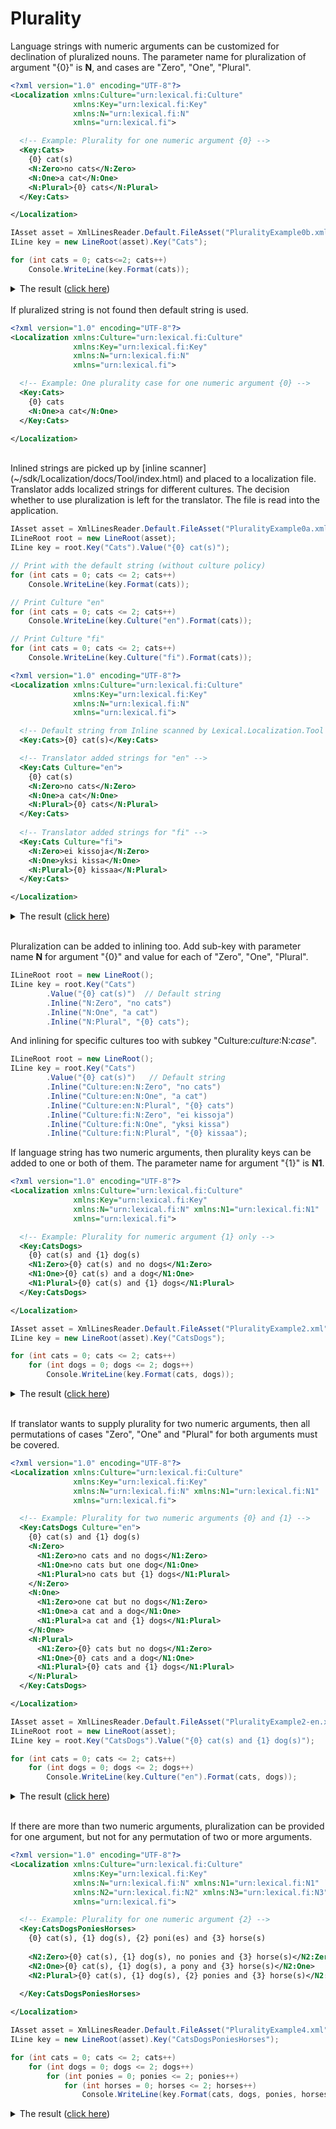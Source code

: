 # Plurality
Language strings with numeric arguments can be customized for declination of pluralized nouns.
The parameter name for pluralization of argument "{0}" is **N**, and cases are "Zero", "One", "Plural".

```xml
<?xml version="1.0" encoding="UTF-8"?>
<Localization xmlns:Culture="urn:lexical.fi:Culture"
              xmlns:Key="urn:lexical.fi:Key"
              xmlns:N="urn:lexical.fi:N"
              xmlns="urn:lexical.fi">

  <!-- Example: Plurality for one numeric argument {0} -->
  <Key:Cats>
    {0} cat(s)
    <N:Zero>no cats</N:Zero>
    <N:One>a cat</N:One>
    <N:Plural>{0} cats</N:Plural>
  </Key:Cats>

</Localization>

```


```csharp
IAsset asset = XmlLinesReader.Default.FileAsset("PluralityExample0b.xml");
ILine key = new LineRoot(asset).Key("Cats");

for (int cats = 0; cats<=2; cats++)
    Console.WriteLine(key.Format(cats));
```
<details>
  <summary>The result (<u>click here</u>)</summary>
<pre>
no cats
a cat
2 cats
</pre>
</details>

<br/>
If pluralized string is not found then default string is used.

```xml
<?xml version="1.0" encoding="UTF-8"?>
<Localization xmlns:Culture="urn:lexical.fi:Culture"
              xmlns:Key="urn:lexical.fi:Key"
              xmlns:N="urn:lexical.fi:N"
              xmlns="urn:lexical.fi">

  <!-- Example: One plurality case for one numeric argument {0} -->
  <Key:Cats>
    {0} cats
    <N:One>a cat</N:One>
  </Key:Cats>

</Localization>

```

<br/>
Inlined strings are picked up by [inline scanner](~/sdk/Localization/docs/Tool/index.html) and placed to a localization file.
Translator adds localized strings for different cultures.
The decision whether to use pluralization is left for the translator. The file is read into the application. 

```csharp
IAsset asset = XmlLinesReader.Default.FileAsset("PluralityExample0a.xml");
ILineRoot root = new LineRoot(asset);
ILine key = root.Key("Cats").Value("{0} cat(s)");

// Print with the default string (without culture policy)
for (int cats = 0; cats <= 2; cats++)
    Console.WriteLine(key.Format(cats));

// Print Culture "en"
for (int cats = 0; cats <= 2; cats++)
    Console.WriteLine(key.Culture("en").Format(cats));

// Print Culture "fi"
for (int cats = 0; cats <= 2; cats++)
    Console.WriteLine(key.Culture("fi").Format(cats));
```

```xml
<?xml version="1.0" encoding="UTF-8"?>
<Localization xmlns:Culture="urn:lexical.fi:Culture"
              xmlns:Key="urn:lexical.fi:Key"
              xmlns:N="urn:lexical.fi:N"
              xmlns="urn:lexical.fi">

  <!-- Default string from Inline scanned by Lexical.Localization.Tool -->
  <Key:Cats>{0} cat(s)</Key:Cats>

  <!-- Translator added strings for "en" -->
  <Key:Cats Culture="en">
    {0} cat(s)
    <N:Zero>no cats</N:Zero>
    <N:One>a cat</N:One>
    <N:Plural>{0} cats</N:Plural>
  </Key:Cats>
  
  <!-- Translator added strings for "fi" -->
  <Key:Cats Culture="fi">
    <N:Zero>ei kissoja</N:Zero>
    <N:One>yksi kissa</N:One>
    <N:Plural>{0} kissaa</N:Plural>
  </Key:Cats>

</Localization>

```
<details>
  <summary>The result (<u>click here</u>)</summary>
<pre>
0 cat(s)
1 cat(s)
2 cat(s)
no cats
a cat
2 cats
ei kissoja
yksi kissa
2 kissaa
</pre>
</details>
<br/>

Pluralization can be added to inlining too. Add sub-key with parameter name **N** for argument "{0}" and value for each of "Zero", "One", "Plural".

```csharp
ILineRoot root = new LineRoot();
ILine key = root.Key("Cats")
        .Value("{0} cat(s)")  // Default string
        .Inline("N:Zero", "no cats")
        .Inline("N:One", "a cat")
        .Inline("N:Plural", "{0} cats");
```

And inlining for specific cultures too with subkey "Culture:*culture*:N:*case*".

```csharp
ILineRoot root = new LineRoot();
ILine key = root.Key("Cats")
        .Value("{0} cat(s)")   // Default string
        .Inline("Culture:en:N:Zero", "no cats")
        .Inline("Culture:en:N:One", "a cat")
        .Inline("Culture:en:N:Plural", "{0} cats")
        .Inline("Culture:fi:N:Zero", "ei kissoja")
        .Inline("Culture:fi:N:One", "yksi kissa")
        .Inline("Culture:fi:N:Plural", "{0} kissaa");
```


If language string has two numeric arguments, then plurality keys can be added to one or both of them. The parameter name for argument "{1}" is **N1**. 

```xml
<?xml version="1.0" encoding="UTF-8"?>
<Localization xmlns:Culture="urn:lexical.fi:Culture"
              xmlns:Key="urn:lexical.fi:Key"
              xmlns:N="urn:lexical.fi:N" xmlns:N1="urn:lexical.fi:N1"
              xmlns="urn:lexical.fi">

  <!-- Example: Plurality for numeric argument {1} only -->
  <Key:CatsDogs>
    {0} cat(s) and {1} dog(s)
    <N1:Zero>{0} cat(s) and no dogs</N1:Zero>
    <N1:One>{0} cat(s) and a dog</N1:One>
    <N1:Plural>{0} cat(s) and {1} dogs</N1:Plural>
  </Key:CatsDogs>

</Localization>

```

```csharp
IAsset asset = XmlLinesReader.Default.FileAsset("PluralityExample2.xml");
ILine key = new LineRoot(asset).Key("CatsDogs");

for (int cats = 0; cats <= 2; cats++)
    for (int dogs = 0; dogs <= 2; dogs++)
        Console.WriteLine(key.Format(cats, dogs));
```
<details>
  <summary>The result (<u>click here</u>)</summary>
<pre>
0 cat(s) and no dogs
0 cat(s) and a dog
0 cat(s) and 2 dogs
1 cat(s) and no dogs
1 cat(s) and a dog
1 cat(s) and 2 dogs
2 cat(s) and no dogs
2 cat(s) and a dog
2 cat(s) and 2 dogs
</pre>
</details>
<br/>

If translator wants to supply plurality for two numeric arguments, then all permutations of cases "Zero", "One" and "Plural" for both arguments must be covered.

```xml
<?xml version="1.0" encoding="UTF-8"?>
<Localization xmlns:Culture="urn:lexical.fi:Culture"
              xmlns:Key="urn:lexical.fi:Key"
              xmlns:N="urn:lexical.fi:N" xmlns:N1="urn:lexical.fi:N1"
              xmlns="urn:lexical.fi">

  <!-- Example: Plurality for two numeric arguments {0} and {1} -->
  <Key:CatsDogs Culture="en">
    {0} cat(s) and {1} dog(s)
    <N:Zero>
      <N1:Zero>no cats and no dogs</N1:Zero>
      <N1:One>no cats but one dog</N1:One>
      <N1:Plural>no cats but {1} dogs</N1:Plural>
    </N:Zero>
    <N:One>
      <N1:Zero>one cat but no dogs</N1:Zero>
      <N1:One>a cat and a dog</N1:One>
      <N1:Plural>a cat and {1} dogs</N1:Plural>
    </N:One>
    <N:Plural>
      <N1:Zero>{0} cats but no dogs</N1:Zero>
      <N1:One>{0} cats and a dog</N1:One>
      <N1:Plural>{0} cats and {1} dogs</N1:Plural>
    </N:Plural>
  </Key:CatsDogs>

</Localization>

```

```csharp
IAsset asset = XmlLinesReader.Default.FileAsset("PluralityExample2-en.xml");
ILineRoot root = new LineRoot(asset);
ILine key = root.Key("CatsDogs").Value("{0} cat(s) and {1} dog(s)");

for (int cats = 0; cats <= 2; cats++)
    for (int dogs = 0; dogs <= 2; dogs++)
        Console.WriteLine(key.Culture("en").Format(cats, dogs));
```
<details>
  <summary>The result (<u>click here</u>)</summary>
<pre>
no cats and no dogs
no cats but one dog
no cats but 2 dogs
one cat but no dogs
a cat and a dog
a cat and 2 dogs
2 cats but no dogs
2 cats and a dog
2 cats and 2 dogs
</pre>
</details>
<br/>

If there are more than two numeric arguments, pluralization can be provided for one argument, but not for any permutation of two or more arguments.

```xml
<?xml version="1.0" encoding="UTF-8"?>
<Localization xmlns:Culture="urn:lexical.fi:Culture"
              xmlns:Key="urn:lexical.fi:Key"
              xmlns:N="urn:lexical.fi:N" xmlns:N1="urn:lexical.fi:N1" 
              xmlns:N2="urn:lexical.fi:N2" xmlns:N3="urn:lexical.fi:N3"
              xmlns="urn:lexical.fi">

  <!-- Example: Plurality for one numeric argument {2} -->
  <Key:CatsDogsPoniesHorses>
    {0} cat(s), {1} dog(s), {2} poni(es) and {3} horse(s)
    
    <N2:Zero>{0} cat(s), {1} dog(s), no ponies and {3} horse(s)</N2:Zero>
    <N2:One>{0} cat(s), {1} dog(s), a pony and {3} horse(s)</N2:One>
    <N2:Plural>{0} cat(s), {1} dog(s), {2} ponies and {3} horse(s)</N2:Plural>
    
  </Key:CatsDogsPoniesHorses>

</Localization>

```

```csharp
IAsset asset = XmlLinesReader.Default.FileAsset("PluralityExample4.xml");
ILine key = new LineRoot(asset).Key("CatsDogsPoniesHorses");

for (int cats = 0; cats <= 2; cats++)
    for (int dogs = 0; dogs <= 2; dogs++)
        for (int ponies = 0; ponies <= 2; ponies++)
            for (int horses = 0; horses <= 2; horses++)
                Console.WriteLine(key.Format(cats, dogs, ponies, horses));
```
<details>
  <summary>The result (<u>click here</u>)</summary>
<pre>
0 cat(s), 0 dog(s), no ponies and 0 horse(s)
0 cat(s), 0 dog(s), no ponies and 1 horse(s)
0 cat(s), 0 dog(s), no ponies and 2 horse(s)
0 cat(s), 0 dog(s), a pony and 0 horse(s)
0 cat(s), 0 dog(s), a pony and 1 horse(s)
0 cat(s), 0 dog(s), a pony and 2 horse(s)
0 cat(s), 0 dog(s), 2 ponies and 0 horse(s)
0 cat(s), 0 dog(s), 2 ponies and 1 horse(s)
0 cat(s), 0 dog(s), 2 ponies and 2 horse(s)
0 cat(s), 1 dog(s), no ponies and 0 horse(s)
0 cat(s), 1 dog(s), no ponies and 1 horse(s)
0 cat(s), 1 dog(s), no ponies and 2 horse(s)
0 cat(s), 1 dog(s), a pony and 0 horse(s)
0 cat(s), 1 dog(s), a pony and 1 horse(s)
0 cat(s), 1 dog(s), a pony and 2 horse(s)
0 cat(s), 1 dog(s), 2 ponies and 0 horse(s)
0 cat(s), 1 dog(s), 2 ponies and 1 horse(s)
0 cat(s), 1 dog(s), 2 ponies and 2 horse(s)
0 cat(s), 2 dog(s), no ponies and 0 horse(s)
0 cat(s), 2 dog(s), no ponies and 1 horse(s)
0 cat(s), 2 dog(s), no ponies and 2 horse(s)
0 cat(s), 2 dog(s), a pony and 0 horse(s)
0 cat(s), 2 dog(s), a pony and 1 horse(s)
0 cat(s), 2 dog(s), a pony and 2 horse(s)
0 cat(s), 2 dog(s), 2 ponies and 0 horse(s)
0 cat(s), 2 dog(s), 2 ponies and 1 horse(s)
0 cat(s), 2 dog(s), 2 ponies and 2 horse(s)
1 cat(s), 0 dog(s), no ponies and 0 horse(s)
1 cat(s), 0 dog(s), no ponies and 1 horse(s)
1 cat(s), 0 dog(s), no ponies and 2 horse(s)
1 cat(s), 0 dog(s), a pony and 0 horse(s)
1 cat(s), 0 dog(s), a pony and 1 horse(s)
1 cat(s), 0 dog(s), a pony and 2 horse(s)
1 cat(s), 0 dog(s), 2 ponies and 0 horse(s)
1 cat(s), 0 dog(s), 2 ponies and 1 horse(s)
1 cat(s), 0 dog(s), 2 ponies and 2 horse(s)
1 cat(s), 1 dog(s), no ponies and 0 horse(s)
1 cat(s), 1 dog(s), no ponies and 1 horse(s)
1 cat(s), 1 dog(s), no ponies and 2 horse(s)
1 cat(s), 1 dog(s), a pony and 0 horse(s)
1 cat(s), 1 dog(s), a pony and 1 horse(s)
1 cat(s), 1 dog(s), a pony and 2 horse(s)
1 cat(s), 1 dog(s), 2 ponies and 0 horse(s)
1 cat(s), 1 dog(s), 2 ponies and 1 horse(s)
1 cat(s), 1 dog(s), 2 ponies and 2 horse(s)
1 cat(s), 2 dog(s), no ponies and 0 horse(s)
1 cat(s), 2 dog(s), no ponies and 1 horse(s)
1 cat(s), 2 dog(s), no ponies and 2 horse(s)
1 cat(s), 2 dog(s), a pony and 0 horse(s)
1 cat(s), 2 dog(s), a pony and 1 horse(s)
1 cat(s), 2 dog(s), a pony and 2 horse(s)
1 cat(s), 2 dog(s), 2 ponies and 0 horse(s)
1 cat(s), 2 dog(s), 2 ponies and 1 horse(s)
1 cat(s), 2 dog(s), 2 ponies and 2 horse(s)
2 cat(s), 0 dog(s), no ponies and 0 horse(s)
2 cat(s), 0 dog(s), no ponies and 1 horse(s)
2 cat(s), 0 dog(s), no ponies and 2 horse(s)
2 cat(s), 0 dog(s), a pony and 0 horse(s)
2 cat(s), 0 dog(s), a pony and 1 horse(s)
2 cat(s), 0 dog(s), a pony and 2 horse(s)
2 cat(s), 0 dog(s), 2 ponies and 0 horse(s)
2 cat(s), 0 dog(s), 2 ponies and 1 horse(s)
2 cat(s), 0 dog(s), 2 ponies and 2 horse(s)
2 cat(s), 1 dog(s), no ponies and 0 horse(s)
2 cat(s), 1 dog(s), no ponies and 1 horse(s)
2 cat(s), 1 dog(s), no ponies and 2 horse(s)
2 cat(s), 1 dog(s), a pony and 0 horse(s)
2 cat(s), 1 dog(s), a pony and 1 horse(s)
2 cat(s), 1 dog(s), a pony and 2 horse(s)
2 cat(s), 1 dog(s), 2 ponies and 0 horse(s)
2 cat(s), 1 dog(s), 2 ponies and 1 horse(s)
2 cat(s), 1 dog(s), 2 ponies and 2 horse(s)
2 cat(s), 2 dog(s), no ponies and 0 horse(s)
2 cat(s), 2 dog(s), no ponies and 1 horse(s)
2 cat(s), 2 dog(s), no ponies and 2 horse(s)
2 cat(s), 2 dog(s), a pony and 0 horse(s)
2 cat(s), 2 dog(s), a pony and 1 horse(s)
2 cat(s), 2 dog(s), a pony and 2 horse(s)
2 cat(s), 2 dog(s), 2 ponies and 0 horse(s)
2 cat(s), 2 dog(s), 2 ponies and 1 horse(s)
2 cat(s), 2 dog(s), 2 ponies and 2 horse(s)
</pre>
</details>

